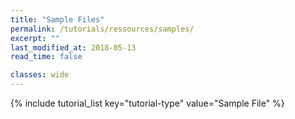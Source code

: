 ```yaml
---
title: "Sample Files"
permalink: /tutorials/ressources/samples/
excerpt: ""
last_modified_at: 2018-05-13
read_time: false

classes: wide
---
```


{% include tutorial_list key="tutorial-type" value="Sample File" %}
